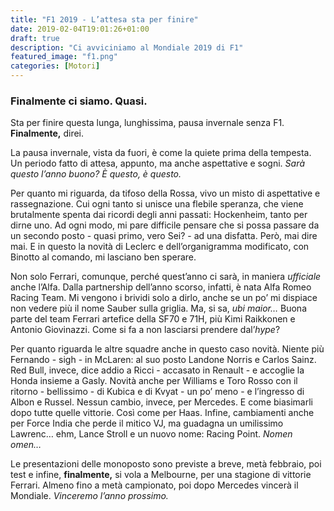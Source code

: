 ```yaml
---
title: "F1 2019 - L’attesa sta per finire"
date: 2019-02-04T19:01:26+01:00
draft: true
description: "Ci avviciniamo al Mondiale 2019 di F1"
featured_image: "f1.png"
categories: [Motori]
---
```


### Finalmente ci siamo. Quasi. 

Sta per finire questa lunga, lunghissima, pausa invernale senza F1.  **Finalmente,** direi. 

La pausa invernale, vista da fuori, è come la quiete prima della tempesta. Un periodo fatto di attesa, appunto, ma anche aspettative e sogni.  _Sarà questo l’anno buono?_ _È questo, è questo._

Per quanto mi riguarda, da tifoso della Rossa, vivo un misto di aspettative e rassegnazione. Cui ogni tanto si unisce una flebile speranza, che viene brutalmente spenta dai ricordi degli anni passati: Hockenheim, tanto per dirne uno. 
Ad ogni modo, mi pare difficile pensare che si possa passare da un secondo posto - quasi primo, vero Sei? - ad una disfatta. Però, mai dire mai. 
E in questo la novità di Leclerc e dell’organigramma modificato, con Binotto al comando, mi lasciano ben sperare. 

Non solo Ferrari, comunque, perché quest’anno ci sarà, in maniera _ufficiale_ anche l’Alfa. Dalla partnership dell’anno scorso, infatti, è nata Alfa Romeo Racing Team. Mi vengono i brividi solo a dirlo, anche se un po’ mi dispiace non vedere più il nome Sauber sulla griglia. Ma, si sa, _ubi maior…_
Buona parte del team Ferrari artefice della SF70 e 71H, più Kimi Raikkonen e Antonio Giovinazzi. 
Come si fa a non lasciarsi prendere dal’_hype_?

Per quanto riguarda le altre squadre anche in questo caso novità. Niente più Fernando - sigh - in McLaren: al suo posto Landone Norris e Carlos Sainz. 
Red Bull, invece, dice addio a Ricci - accasato in Renault - e accoglie la Honda insieme a Gasly. 
Novità anche per Williams e Toro Rosso con il ritorno - bellissimo - di Kubica e di Kvyat - un po’ meno - e l’ingresso di Albon e Russel. 
Nessun cambio, invece, per Mercedes. E come biasimarli dopo tutte quelle vittorie.  Così come per Haas. 
Infine, cambiamenti anche per Force India che perde il mitico VJ, ma guadagna un umilissimo Lawrenc… ehm, Lance Stroll e un nuovo nome: Racing Point. _Nomen omen…_

Le presentazioni delle monoposto sono previste a breve, metà febbraio, poi test e infine, **finalmente,** si vola a Melbourne, per una stagione di vittorie Ferrari. Almeno fino a metà campionato, poi dopo Mercedes vincerà il Mondiale. 
_Vinceremo l’anno prossimo._

